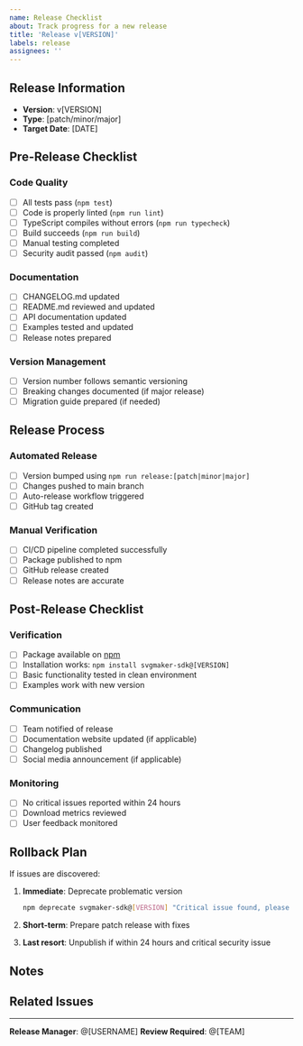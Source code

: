 ```yaml
---
name: Release Checklist
about: Track progress for a new release
title: 'Release v[VERSION]'
labels: release
assignees: ''
---
```


## Release Information

- **Version**: v[VERSION]
- **Type**: [patch/minor/major]
- **Target Date**: [DATE]

## Pre-Release Checklist

### Code Quality
- [ ] All tests pass (`npm test`)
- [ ] Code is properly linted (`npm run lint`)
- [ ] TypeScript compiles without errors (`npm run typecheck`)
- [ ] Build succeeds (`npm run build`)
- [ ] Manual testing completed
- [ ] Security audit passed (`npm audit`)

### Documentation
- [ ] CHANGELOG.md updated
- [ ] README.md reviewed and updated
- [ ] API documentation updated
- [ ] Examples tested and updated
- [ ] Release notes prepared

### Version Management
- [ ] Version number follows semantic versioning
- [ ] Breaking changes documented (if major release)
- [ ] Migration guide prepared (if needed)

## Release Process

### Automated Release
- [ ] Version bumped using `npm run release:[patch|minor|major]`
- [ ] Changes pushed to main branch
- [ ] Auto-release workflow triggered
- [ ] GitHub tag created

### Manual Verification
- [ ] CI/CD pipeline completed successfully
- [ ] Package published to npm
- [ ] GitHub release created
- [ ] Release notes are accurate

## Post-Release Checklist

### Verification
- [ ] Package available on [npm](https://www.npmjs.com/package/svgmaker-sdk)
- [ ] Installation works: `npm install svgmaker-sdk@[VERSION]`
- [ ] Basic functionality tested in clean environment
- [ ] Examples work with new version

### Communication
- [ ] Team notified of release
- [ ] Documentation website updated (if applicable)
- [ ] Changelog published
- [ ] Social media announcement (if applicable)

### Monitoring
- [ ] No critical issues reported within 24 hours
- [ ] Download metrics reviewed
- [ ] User feedback monitored

## Rollback Plan

If issues are discovered:

1. **Immediate**: Deprecate problematic version
   ```bash
   npm deprecate svgmaker-sdk@[VERSION] "Critical issue found, please upgrade"
   ```

2. **Short-term**: Prepare patch release with fixes
3. **Last resort**: Unpublish if within 24 hours and critical security issue

## Notes

<!-- Add any additional notes, considerations, or special instructions for this release -->

## Related Issues

<!-- Link any issues that are resolved or addressed in this release -->

---

**Release Manager**: @[USERNAME]
**Review Required**: @[TEAM]